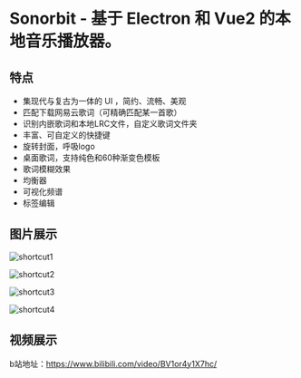 # Sonorbit - 基于 Electron 和 Vue2 的本地音乐播放器。

## 特点

- 集现代与复古为一体的 UI ，简约、流畅、美观
- 匹配下载网易云歌词（可精确匹配某一首歌）
- 识别内嵌歌词和本地LRC文件，自定义歌词文件夹
- 丰富、可自定义的快捷键
- 旋转封面，呼吸logo
- 桌面歌词，支持纯色和60种渐变色模板
- 歌词模糊效果
- 均衡器
- 可视化频谱
- 标签编辑



## 图片展示

![shortcut1](images/截图20240104224403.png)

![shortcut2](images/截图20240104224443.png)

![shortcut3](images/截图20240104224513.png)

![shortcut4](images/截图20240104224537.png)



## 视频展示

b站地址：https://www.bilibili.com/video/BV1or4y1X7hc/
